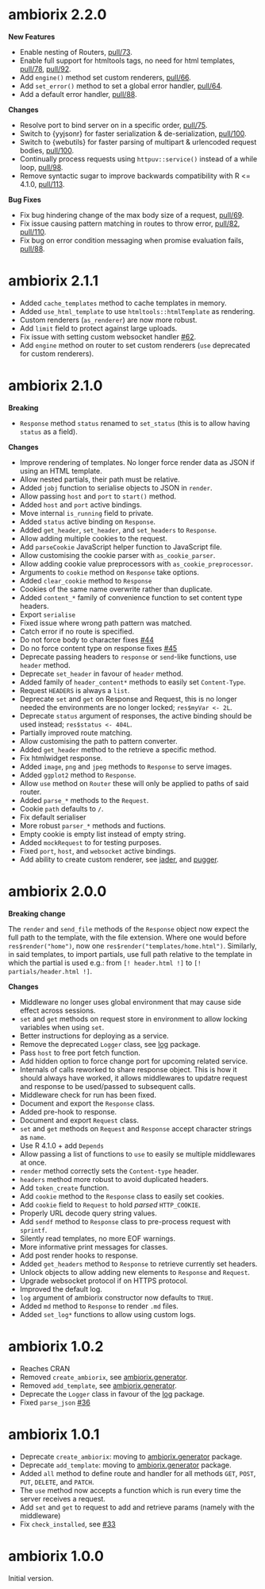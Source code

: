 # ambiorix 2.2.0

__New Features__

- Enable nesting of Routers, [pull/73](https://github.com/ambiorix-web/ambiorix/pull/73).
- Enable full support for htmltools tags, no need for html templates, [pull/78](https://github.com/ambiorix-web/ambiorix/pull/78), [pull/92](https://github.com/ambiorix-web/ambiorix/pull/92).
- Add `engine()` method set custom renderers, [pull/66](https://github.com/ambiorix-web/ambiorix/pull/66).
- Add `set_error()` method to set a global error handler, [pull/64](https://github.com/ambiorix-web/ambiorix/pull/64).
- Add a default error handler, [pull/88](https://github.com/ambiorix-web/ambiorix/pull/88).

__Changes__

- Resolve port to bind server on in a specific order, [pull/75](https://github.com/ambiorix-web/ambiorix/pull/75).
- Switch to {yyjsonr} for faster serialization & de-serialization, [pull/100](https://github.com/ambiorix-web/ambiorix/pull/100).
- Switch to {webutils} for faster parsing of multipart & urlencoded request bodies, [pull/100](https://github.com/ambiorix-web/ambiorix/pull/100).
- Continually process requests using `httpuv::service()` instead of a while loop, [pull/98](https://github.com/ambiorix-web/ambiorix/pull/98).
- Remove syntactic sugar to improve backwards compatibility with R <= 4.1.0, [pull/113](https://github.com/ambiorix-web/ambiorix/pull/113).

__Bug Fixes__

- Fix bug hindering change of the max body size of a request,
[pull/69](https://github.com/ambiorix-web/ambiorix/pull/69).
- Fix issue causing pattern matching in routes to throw error, [pull/82](https://github.com/ambiorix-web/ambiorix/pull/82), [pull/110](https://github.com/ambiorix-web/ambiorix/pull/110).
- Fix bug on error condition messaging when promise evaluation fails, [pull/88](https://github.com/ambiorix-web/ambiorix/pull/88).

# ambiorix 2.1.1

- Added `cache_templates` method to cache templates
in memory.
- Added `use_html_template` to use `htmltools::htmlTemplate` as
rendering.
- Custom renderers (`as_renderer`) are now more robust.
- Add `limit` field to protect against large uploads.
- Fix issue with setting custom websocket handler [#62](https://github.com/ambiorix-web/ambiorix/issues/62).
- Add `engine` method on router to set custom renderers (`use` deprecated for custom renderers).

# ambiorix 2.1.0

__Breaking__

- `Response` method `status` renamed to `set_status`
(this is to allow having `status` as a field).

__Changes__

- Improve rendering of templates.
No longer force render data as JSON if using an HTML template.
- Allow nested partials, their path must be relative.
- Added `jobj` function to serialise objects to JSON in `render`.
- Allow passing `host` and `port` to `start()` method.
- Added `host` and `port` active bindings.
- Move internal `is_running` field to private.
- Added `status` active binding on `Response`.
- Added `get_header`, `set_header`, and `set_headers` to `Response`.
- Allow adding multiple cookies to the request.
- Add `parseCookie` JavaScript helper function to JavaScript file.
- Allow customising the cookie parser with `as_cookie_parser`.
- Allow adding cookie value preprocessors with `as_cookie_preprocessor`.
- Arguments to `cookie` method on `Response` take options.
- Added `clear_cookie` method to `Response`
- Cookies of the same name overwrite rather than duplicate.
- Added `content_*` family of convenience function to set content type headers.
- Export `serialise`
- Fixed issue where wrong path pattern was matched.
- Catch error if no route is specified.
- Do not force body to character fixes [#44](https://github.com/ambiorix-web/ambiorix/issues/44)
- Do no force content type on response fixes [#45](https://github.com/ambiorix-web/ambiorix/issues/45)
- Deprecate passing headers to `response` or `send`-like functions, use
`header` method.
- Deprecate `set_header` in favour of `header` method.
- Added family of `header_content*` methods to easily set `Content-Type`.
- Request `HEADERS` is always a `list`.
- Deprecate `set` and `get` on Response and Request, this is no longer
needed the environments are no longer locked; `res$myVar <- 2L`.
- Deprecate `status` argument of responses, the active binding should
be used instead; `res$status <- 404L`.
- Partially improved route matching.
- Allow customising the path to pattern converter.
- Added `get_header` method to the retrieve a specific method.
- Fix htmlwidget response.
- Added `image`, `png` and `jpeg` methods to `Response` to serve images.
- Added `ggplot2` method to `Response`.
- Allow `use` method on `Router` these will only be applied to paths
of said router.
- Added `parse_*` methods to the `Request`.
- Cookie `path` defaults to `/`.
- Fix default serialiser
- More robust `parser_*` methods and fuctions.
- Empty cookie is empty list instead of empty string.
- Added `mockRequest` to for testing purposes.
- Fixed `port`, `host`, and `websocket` active bindings.
- Add ability to create custom renderer, see
[jader](https://github.com/devOpifex/jader), and
[pugger](https://github.com/ambiorix-web/pugger).

# ambiorix 2.0.0

__Breaking change__

The `render` and `send_file` methods of the `Response` object now
expect the full path to the template, with the file extension.
Where one would before `res$render("home")`, now one
`res$render("templates/home.html")`.
Similarly, in said templates, to import partials,
use full path relative to the template in which the partial is used
e.g.: from `[! header.html !]` to `[! partials/header.html !]`.

__Changes__

- Middleware no longer uses global environment that may cause side effect
across sessions.
- `set` and `get` methods on request store in environment to allow
locking variables when using `set`.
- Better instructions for deploying as a service.
- Remove the deprecated `Logger` class, see [log](https://github.com/devOpifex/log) package.
- Pass `host` to free port fetch function.
- Add hidden option to force change port for upcoming related service.
- Internals of calls reworked to share response object.
This is how it should always have worked, it allows middlewares to
updatre request and response to be used/passed to subsequent calls.
- Middleware check for run has been fixed.
- Document and export the `Response` class.
- Added pre-hook to response.
- Document and export `Request` class.
- `set` and `get` methods on `Request` and `Response` accept character
strings as `name`.
- Use R 4.1.0 + add `Depends`
- Allow passing a list of functions to `use` to easily se multiple
middlewares at once.
- `render` method correctly sets the `Content-type` header.
- `headers` method more robust to avoid duplicated headers.
- Add `token_create` function.
- Add `cookie` method to the `Response` class to easily set cookies.
- Add `cookie` field to `Request` to hold _parsed_ `HTTP_COOKIE`.
- Properly URL decode query string values.
- Add `sendf` method to `Response` class to pre-process request
with `sprintf`.
- Silently read templates, no more EOF warnings.
- More informative print messages for classes.
- Add post render hooks to response.
- Added `get_headers` method to `Response` to retrieve currently set headers.
- Unlock objects to allow adding new elements to `Response` and `Request`.
- Upgrade websocket protocol if on HTTPS protocol.
- Improved the default log.
- `log` argument of ambiorix constructor now defaults to `TRUE`.
- Added `md` method to `Response` to render `.md` files.
- Added `set_log*` functions to allow using custom logs.

# ambiorix 1.0.2

- Reaches CRAN
- Removed `create_ambiorix`, see [ambiorix.generator](https://github.com/ambiorix-web/ambiorix.generator).
- Removed `add_template`, see [ambiorix.generator](https://github.com/ambiorix-web/ambiorix.generator).
- Deprecate the `Logger` class in favour of the [log](https://github.com/devOpifex/log) package.
- Fixed `parse_json` [#36](https://github.com/ambiorix-web/ambiorix/issues/36)

# ambiorix 1.0.1

- Deprecate `create_ambiorix`: moving to [ambiorix.generator](https://github.com/ambiorix-web/ambiorix.generator) package.
- Deprecate `add_template`: moving to [ambiorix.generator](https://github.com/ambiorix-web/ambiorix.generator) package.
- Added `all` method to define route and handler for all methods `GET`, `POST`, `PUT`, `DELETE`, and `PATCH`.
- The `use` method now accepts a function which is run every time the server receives a request.
- Add `set` and `get` to request to add and retrieve params (namely with the middleware)
- Fix `check_installed`, see [#33](https://github.com/ambiorix-web/ambiorix/issues/33)

# ambiorix 1.0.0

Initial version.
